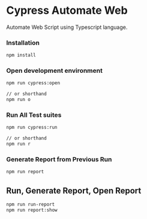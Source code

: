 # Cypress Automate Web
Automate Web Script using Typescript language.

### Installation
```sh
npm install
```

### Open development environment
```sh
npm run cypress:open

// or shorthand
npm run o
```

### Run All Test suites
```sh
npm run cypress:run

// or shorthand
npm run r
```

### Generate Report from Previous Run
```sh
npm run report
```

## Run, Generate Report, Open Report
```sh
npm run run-report
npm run report:show
```
